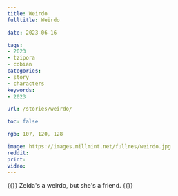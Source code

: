 ```yaml
---
title: Weirdo
fulltitle: Weirdo

date: 2023-06-16

tags:
- 2023
- tzipora
- cobian
categories:
- story
- characters
keywords:
- 2023

url: /stories/weirdo/

toc: false

rgb: 107, 120, 128

image: https://images.millmint.net/fullres/weirdo.jpg
reddit:
print:
video:
---
```

{{<note caption>}}
Zelda's a weirdo, but she's a friend.
{{</note>}}
